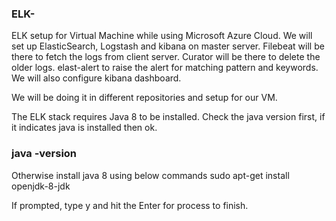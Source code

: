 ### ELK-

ELK setup for Virtual Machine while using Microsoft Azure Cloud. We will set up ElasticSearch, Logstash and kibana on master server. Filebeat will be there to fetch the logs from client server. Curator will be there to delete the older logs. elast-alert to raise the alert for matching pattern and keywords. We will also configure kibana dashboard.

We will be doing it in different repositories and setup for our VM. 



The ELK stack requires Java 8 to be installed. Check the java version first, if it indicates java is installed then ok.  

### java -version

Otherwise install java 8 using below commands
 sudo apt-get install openjdk-8-jdk

If prompted, type y and hit the Enter for process to finish. 
